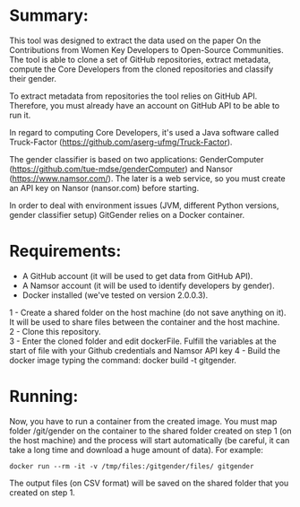 # Summary:
This tool was designed to extract the data used on the paper On the Contributions from Women Key Developers to Open-Source Communities. The tool is able to clone a set of GitHub repositories, extract metadata, compute the Core Developers from the cloned repositories and classify their gender.  

To extract metadata from repositories the tool relies on GitHub API. Therefore, you must already have an account on GitHub API to be able to run it.  

In regard to computing Core Developers, it's used a Java software called Truck-Factor (https://github.com/aserg-ufmg/Truck-Factor).

The gender classifier is based on two applications: GenderComputer (https://github.com/tue-mdse/genderComputer) and Nansor (https://www.namsor.com/). The later is a web service, so you must create an API key on Nansor (nansor.com) before starting. 

In order to deal with environment issues (JVM, different Python versions, gender classifier setup) GitGender relies on a Docker container. 


# Requirements:  

* A GitHub account (it will be used to get data from GitHub API).   
* A Namsor account (it will be used to identify developers by gender).  
* Docker installed (we've tested on version 2.0.0.3).  


1 - Create a shared folder on the host machine (do not save anything on it). It will be used to share files between the container and the host machine.  
2 - Clone this repository.  
3 - Enter the cloned folder and edit dockerFile. Fulfill the variables at the start of file with your Github credentials and Namsor API key
4 - Build the docker image typing the command: docker build -t gitgender.  

# Running:
Now, you have to run a container from the created image. You must map folder /git/gender on the container to the shared folder created on step 1 (on the host machine) and the process will start automatically (be careful, it can take a long time and download a huge amount of data). For example:   
    

    docker run --rm -it -v /tmp/files:/gitgender/files/ gitgender
    
The output files (on CSV format) will be saved on the shared folder that you created on step 1.
